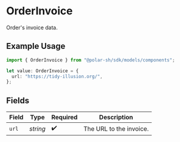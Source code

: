# OrderInvoice

Order's invoice data.

## Example Usage

```typescript
import { OrderInvoice } from "@polar-sh/sdk/models/components";

let value: OrderInvoice = {
  url: "https://tidy-illusion.org/",
};
```

## Fields

| Field                   | Type                    | Required                | Description             |
| ----------------------- | ----------------------- | ----------------------- | ----------------------- |
| `url`                   | *string*                | :heavy_check_mark:      | The URL to the invoice. |